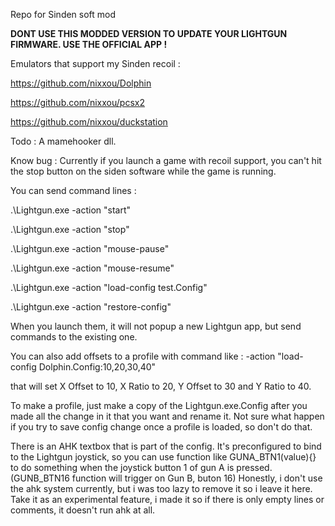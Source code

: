 Repo for Sinden soft mod

**DONT USE THIS MODDED VERSION TO UPDATE YOUR LIGHTGUN FIRMWARE. USE THE OFFICIAL APP !**

Emulators that support my Sinden recoil : 

https://github.com/nixxou/Dolphin

https://github.com/nixxou/pcsx2

https://github.com/nixxou/duckstation


Todo : A mamehooker dll.

Know bug : Currently if you launch a game with recoil support, you can't hit the stop button on the siden software while the game is running.

You can send command lines :

.\Lightgun.exe -action "start"

.\Lightgun.exe -action "stop"

.\Lightgun.exe -action "mouse-pause"

.\Lightgun.exe -action "mouse-resume"

.\Lightgun.exe -action "load-config test.Config"

.\Lightgun.exe -action "restore-config"


When you launch them, it will not popup a new Lightgun app, but send commands to the existing one.

You can also add offsets to a profile with command like : -action "load-config Dolphin.Config:10,20,30,40"

that will set X Offset to 10, X Ratio to 20, Y Offset to 30 and Y Ratio to 40.

To make a profile, just make a copy of the Lightgun.exe.Config after you made all the change in it that you want and rename it. Not sure what happen if you try to save config change once a profile is loaded, so don't do that.

There is an AHK textbox that is part of the config. It's preconfigured to bind to the Lightgun joystick, so you can use function like GUNA_BTN1(value){} to do something when the joystick button 1 of gun A is pressed. (GUNB_BTN16 function will trigger on Gun B, buton 16)
Honestly, i don't use the ahk system currently, but i was too lazy to remove it so i leave it here. Take it as an experimental feature, i made it so if there is only empty lines or comments, it doesn't run ahk at all.


